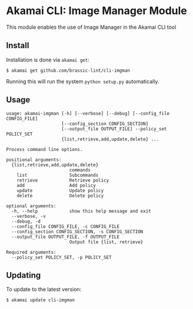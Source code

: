 # Akamai CLI: Image Manager Module

This module enables the use of Image Manager in the Akamai CLI tool

## Install

Installation is done via `akamai get`:

```
$ akamai get github.com/brassic-lint/cli-imgman
```

Running this will run the system `python setup.py` automatically. 

## Usage

```
usage: akamai-imgman [-h] [--verbose] [--debug] [--config_file CONFIG_FILE]
                     [--config_section CONFIG_SECTION]
                     [--output_file OUTPUT_FILE] --policy_set POLICY_SET
                     {list,retrieve,add,update,delete} ...

Process command line options.

positional arguments:
  {list,retrieve,add,update,delete}
                        commands
    list                Subcommands
    retrieve            Retrieve policy
    add                 Add policy
    update              Update policy
    delete              Delete policy

optional arguments:
  -h, --help            show this help message and exit
  --verbose, -v
  --debug, -d
  --config_file CONFIG_FILE, -c CONFIG_FILE
  --config_section CONFIG_SECTION, -s CONFIG_SECTION
  --output_file OUTPUT_FILE, -f OUTPUT_FILE
                        Output file {list, retrieve}

Required arguments:
  --policy_set POLICY_SET, -p POLICY_SET
```

## Updating

To update to the latest version:

```
$ akamai update cli-imgman
```
